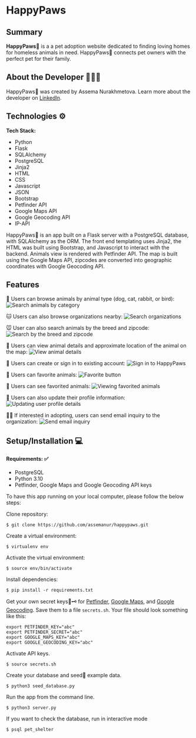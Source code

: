 # HappyPaws


## Summary

**HappyPaws**🐾 is a a pet adoption website dedicated to finding loving homes for homeless animals in need. HappyPaws🐾 connects pet owners with the perfect pet for their family.


## About the Developer 👩🏻‍💻

HappyPaws🐾 was created by Assema Nurakhmetova. Learn more about the developer on [LinkedIn](https://www.linkedin.com/in/assemanur/).


## Technologies ⚙️

**Tech Stack:**

- Python
- Flask
- SQLAlchemy
- PostgreSQL
- Jinja2
- HTML
- CSS
- Javascript
- JSON
- Bootstrap
- Petfinder API
- Google Maps API
- Google Geocoding API
- IP-API

HappyPaws🐾 is an app built on a Flask server with a PostgreSQL database, with SQLAlchemy as the ORM. The front end templating uses Jinja2, the HTML was built using Bootstrap, and Javascript to interact with the backend. Animals view is rendered with Petfinder API. The map is built using the Google Maps API, zipcodes are converted into geographic coordinates with Google Geocoding API.

## <a name="features"></a>Features

🐶 Users can browse animals by animal type (dog, cat, rabbit, or bird):
![](https://github.com/assemanur/happypaws/blob/main/static/img/readme/categories.png "Search animals by category")

🐱 Users can also browse organizations nearby:
![](https://github.com/assemanur/happypaws/blob/main/static/img/readme/search_organizations.png "Search organizations")

🐭 User can also search animals by the breed and zipcode: 
![](https://github.com/assemanur/happypaws/blob/main/static/img/readme/custom_search.png "Search by the breed and zipcode")

🐹 Users can view animal details and approximate location of the animal on the map:
![](https://github.com/assemanur/happypaws/blob/main/static/img/readme/animal_details_1.png "View animal details")

🐰 Users can create or sign in to existing account:
![](https://github.com/assemanur/happypaws/blob/main/static/img/readme/sign_in.png "Sign in to HappyPaws")

🦊 Users can favorite animals:
![](https://github.com/assemanur/happypaws/blob/main/static/img/readme/favorite.png "Favorite button")

🐻 Users can see favorited animals:
![](https://github.com/assemanur/happypaws/blob/main/static/img/readme/favorites.png "Viewing favorited animals")

🐼 Users can also update their profile information:
![](https://github.com/assemanur/happypaws/blob/main/static/img/readme/user_profile.png "Updating user profile details")

🐻‍❄️ If interested in adopting, users can send email inquiry to the organization:
![](https://github.com/assemanur/happypaws/blob/main/static/img/readme/email%20inquiry.png "Send email inquiry")

## <a name="installation"></a>Setup/Installation 💻

#### Requirements: ✅

- PostgreSQL
- Python 3.10
- Petfinder, Google Maps and Google Geocoding API keys

To have this app running on your local computer, please follow the below steps:

Clone repository:
```
$ git clone https://github.com/assemanur/happypaws.git
```
Create a virtual environment:
```
$ virtualenv env
```
Activate the virtual environment:
```
$ source env/bin/activate
```
Install dependencies:
```
$ pip install -r requirements.txt
```
Get your own secret keys🔑🗝 for [Petfinder](https://www.petfinder.com/developers/), [Google Maps](https://developers.google.com/maps/documentation/javascript/get-api-key), and [Google Geocoding](https://developers.google.com/maps/documentation/geocoding/get-api-key). Save them to a file `secrets.sh`. Your file should look something like this:
```
export PETFINDER_KEY="abc"
export PETFINDER_SECRET="abc"
export GOOGLE_MAPS_KEY="abc"
export GOOGLE_GEOCODING_KEY="abc"
```
Activate API keys.
```
$ source secrets.sh
```
Create your database and seed🌱 example data.
```
$ python3 seed_database.py
```
Run the app from the command line.
```
$ python3 server.py
```
If you want to check the database, run in interactive mode
```
$ psql pet_shelter